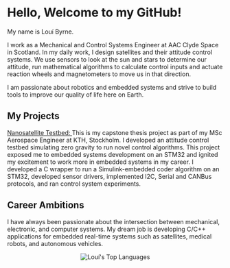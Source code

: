 # Hello, Welcome to my GitHub!

My name is Louí Byrne.

I work as a Mechanical and Control Systems Engineer at AAC Clyde Space in Scotland.
In my daily work, I design satellites and their attitude control systems. We use sensors to look at the sun and stars to determine our attitude, run mathematical algorithms to calculate control inputs and actuate reaction wheels and magnetometers to move us  in that direction.

I am passionate about robotics and embedded systems and strive to build tools to improve our quality of life here on Earth.

## My Projects
[Nanosatellite Testbed: ](https://github.com/loby368/Nanosatellite-Testbed) This is my capstone thesis project as part of my MSc Aerospace Engineer at KTH, Stockholm. 
I developed an attitude control testbed simulating zero gravity to run novel control algorithms. This project exposed me to embedded systems development on an STM32 and ignited my excitement to work more in embedded systems in my career. I developed a C wrapper to run a Simulink-embedded coder algorithm on an STM32, developed sensor drivers, implemented I2C, Serial and CANBus protocols, and ran control system experiments.

## Career Ambitions
I have always been passionate about the intersection between mechanical, electronic, and computer systems.
My dream job is developing C/C++ applications for embedded real-time systems such as satellites, medical robots, and autonomous vehicles.

<p align="center">
<img align="center" src="https://github-readme-stats.vercel.app/api/top-langs/?username=loby368&langs_count=10&layout=compact&hide=jupyter%20notebook" alt="Louí's Top Languages" />
</p>
